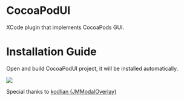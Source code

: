 CocoaPodUI
==========

XCode plugin that implements CocoaPods GUI.

Installation Guide
==================

Open and build CocoaPodUI project, it will be installed automatically.

<img src="http://i1199.photobucket.com/albums/aa470/Akki-87/Fotor0320183341.png">

Special thanks to [kodlian (JMModalOverlay)](https://github.com/kodlian/JMModalOverlay)
